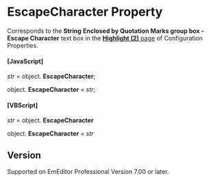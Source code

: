 # EscapeCharacter Property

Corresponds to the **String**
**Enclosed by Quotation Marks group box - Escape Character** text box in the
[**Highlight (2)** page](../../dlg/properties/highlight2/index) of Configuration Properties.

#### \[JavaScript\]

_str_ = object. **EscapeCharacter**;

object. **EscapeCharacter** = _str_;

#### \[VBScript\]

_str_ = object. **EscapeCharacter**

object. **EscapeCharacter** = _str_

## Version

Supported on EmEditor Professional Version 7.00 or later.